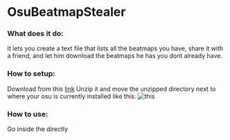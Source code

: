 # OsuBeatmapStealer

### What does it do:
It lets you create a text file that lists all the beatmaps you have, share it with a friend, and let him download the beatmaps he has you dont already have.


### How to setup:
Download from this [link](https://drive.google.com/uc?export=download&id=1EE45jg3JzN7UaU32dQxBKwD3OzqsdgGI)
Unzip it and move the unzipped directory next to where your osu is currently installed like this:
![this](https://i.imgur.com/hWw5dbN.png)


### How to use:
Go inside the directly
